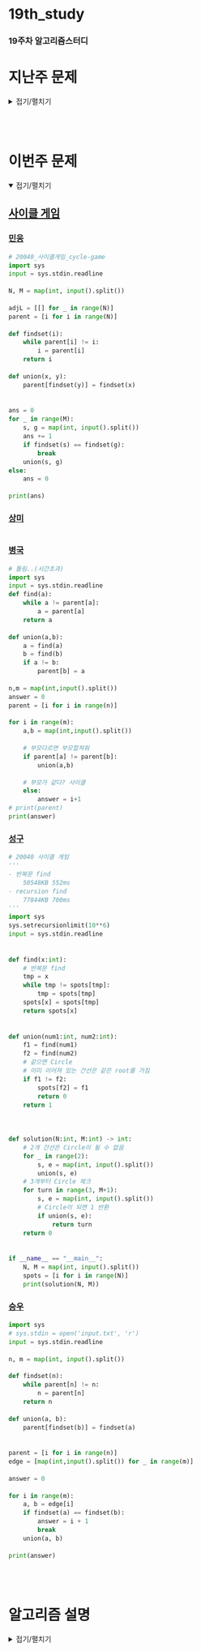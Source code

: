 # 19th_study

### 19주차 알고리즘스터디

# 지난주 문제

<details>
<summary>접기/펼치기</summary>
<div markdown="1">

## [세로 읽기](https://www.codetree.ai/problems/vertical-reading/description)

### [민웅](./세로읽기/민웅.py)

```py
import sys
# input = sys.stdin.readline

word_lst = []
max_l = 0

for _ in range(4):
    tmp = list(input())
    if len(tmp) > max_l:
        max_l = len(tmp)
    word_lst.append(tmp)

# print(word_lst)
# print(max_l)

new_lst = [[-1]*max_l for _ in range(4)]
for i in range(4):
    for j in range(len(word_lst[i])):
        new_lst[i][j] = word_lst[i][j]

ans = ''

for i in range(max_l):
    for j in range(4):
        if new_lst[j][i] != -1:
            ans += str(new_lst[j][i])
print(ans)
```

### [상미](./세로읽기/상미.py)

```py

```

### [병국](./세로읽기/병국.py)

```py
arr = []
for i in range(4):
    arr.append(list(input()))
answer = ''
dir = 0
while True:
    aa =''
    flag = True
    for i in range(len(arr)):
        if len(arr[i]) == 0:
            flag = False
        else:
            flag = True
            break
    if flag == False:
        break
    if arr[dir%4]:
        aa = arr[dir%4].pop(0)
    dir += 1
    answer += aa
print(answer)
```

### [성구](./세로읽기/성구.py)

```py
import sys
input = sys.stdin.readline


def solution(arr:list) -> str:
    ans = ""
    for j in range(max(map(lambda x:len(x), arr))):
        for i in range(4):
            if j >= len(arr[i]):
                continue
            ans += arr[i][j]
    return ans

if __name__ == "__main__":
    arr = [input().strip() for _ in range(4)]
    print(solution(arr))
```

### [승우](./세로읽기/승우.py)

```py

```

## [2배보다 커지는 수열](https://www.codetree.ai/training-field/search/problems/a-sequence-greater-than-twice/description?page=14&pageSize=20)

### [민웅](<./2배보다 커지는 수열/민웅.py>)

```py
import sys
input = sys.stdin.readline

N, M = map(int, input().split())

dp = [[0]*(M+1) for _ in range(N+1)]

for i in range(M+1):
    dp[1][i] = i

for i in range(2, N+1):
    tmp = 0
    for j in range(1, M+1):
        tmp += dp[i-1][j//2]
        dp[i][j] = (tmp%1000000007)

print(dp[-1][-1])

```

### [상미](<./2배보다 커지는 수열/상미.py>)

```py

```

### [병국](<./2배보다 커지는 수열/병국.py>)

```py

```

### [성구](<./2배보다 커지는 수열/성구.py>)

```py
# 2배보다 커지는 수열 
# 박영준 교수님의 힌트를 봤습니다
import sys
input = sys.stdin.readline

'''
0 1 2 3 4 5 6 7 8 9 10
0 1 0 0 0 0 0 0 0 0 0 
1 0 1 1 0 0 0 0 0 0 0
2 0 0 0 1 1 0 0 0 0 0
3 0 0 0 0 0 0 0 1 1 2
'''


def solution():
    n, m = map(int, input().split())
    dp = [[0] * (m+1) for i in range(1, n+1)]
    for i in range(1, m//2**(n-1)+1):
        dp[0][i] = 1
    for i in range(1, n):
        for j in range(2**(i), m//2**(n-i-1)+1):
            dp[i][j] += sum(dp[i-1][:j//2+1])

    print((sum(dp[n-1])) % 1_000_000_007)


if __name__ == "__main__":
    solution()
```

### [승우](<./2배보다 커지는 수열/승우.py>)

```py

```

## [코드트리 사내 메신저](https://www.codetree.ai/problems/codetree-internal-messenger/description)

### [민웅](<./코드트리 사내 메신저/민웅.py>)

```py
#3번 코드트리메신저
import sys
input = sys.stdin.readline

N = int(input())

def c_tree(n):
    if adjL[n]:
        child_lst = []
        for child in adjL[n]:
            c_time = c_tree(child)
            child_lst.append(c_time)
        child_lst.sort(reverse=True)

        max_child = 0
        for i in range(len(child_lst)):
            max_child = max((child_lst[i]+1)+i, max_child)
        return max_child
    else:
        return 0


employee_lst = list(map(int, input().split()))
adjL = [[] for _ in range(N + 1)]

for i in range(1, N):
    adjL[employee_lst[i]].append(i + 1)

print(c_tree(1))
```

### [상미](<./코드트리 사내 메신저/상미.py>)

```py

```

### [병국](<./코드트리 사내 메신저/병국.py>)

```py

```

### [성구](<./코드트리 사내 메신저/성구.py>)

```py
import sys
input = sys.stdin.readline    


def inorder(person:int, call:list):
    # 내가 연락해야할 리스트(비용)
    contact = []
    for next in call[person]:
        # 내가 연락할 사람이 앞으로 연락할 때 걸리는 시간 저장
        contact.append(1+inorder(next, call)) # 1은 본인에게 inorder은 아랫사람에게
    if contact: # 만약 다른사람에게 연락을 해야한다면
        contact.sort(reverse=1)     # 연락할 사람이 많은 사람부터 연락 시작
        for i in range(len(contact)):   # 순서 비용 추가
            contact[i] += i

        return max(contact) # 가장 비싼 비용이 모두 연락하는 비용과 같음
    return 0
        


def solution():
    N = int(input())
    people = list(map(int, input().split()))
    call = [[] for _ in range(N+1)]
    # 연락 트리 만들기
    for i in range(1, N):
        call[people[i]].append(i+1)
    ans = inorder(1, call)
    print(ans)
    

if __name__ == "__main__":
    solution()
```

### [승우](<./코드트리 사내 메신저/승우.py>)

```py

```

<br/><br/>

</div>

</details>

</br></br>

# 이번주 문제

<details open>
<summary>접기/펼치기</summary>
<div markdown="1">

## [사이클 게임](https://www.acmicpc.net/problem/20040)

### [민웅](<./사이클 게임/민웅.py>)

```py
# 20040_사이클게임_cycle-game
import sys
input = sys.stdin.readline

N, M = map(int, input().split())

adjL = [[] for _ in range(N)]
parent = [i for i in range(N)]

def findset(i):
    while parent[i] != i:
        i = parent[i]
    return i

def union(x, y):
    parent[findset(y)] = findset(x)


ans = 0
for _ in range(M):
    s, g = map(int, input().split())
    ans += 1
    if findset(s) == findset(g):
        break
    union(s, g)
else:
    ans = 0

print(ans)
```

### [상미](<./사이클 게임/상미.py>)

```py

```

### [병국](<./사이클 게임/병국.py>)

```py
# 틀림..(시간초과)
import sys
input = sys.stdin.readline
def find(a):
    while a != parent[a]:
        a = parent[a]
    return a

def union(a,b):
    a = find(a)
    b = find(b)
    if a != b:
        parent[b] = a

n,m = map(int,input().split())
answer = 0
parent = [i for i in range(n)]

for i in range(m):
    a,b = map(int,input().split())

    # 부모다르면 부모합쳐줘
    if parent[a] != parent[b]:
        union(a,b)

    # 부모가 같다? 사이클
    else:
        answer = i+1
# print(parent)
print(answer)

```

### [성구](<./사이클 게임/성구.py>)

```py
# 20040 사이클 게임
'''
- 반복문 find
    50548KB 552ms
- recursion find
    77844KB 700ms
'''
import sys
sys.setrecursionlimit(10**6)
input = sys.stdin.readline


def find(x:int):
    # 반복문 find 
    tmp = x
    while tmp != spots[tmp]:
        tmp = spots[tmp]
    spots[x] = spots[tmp]
    return spots[x]


def union(num1:int, num2:int):
    f1 = find(num1)
    f2 = find(num2)
    # 같으면 Circle
    # 이미 이어져 있는 간선은 같은 root를 가짐
    if f1 != f2:
        spots[f2] = f1
        return 0
    return 1



def solution(N:int, M:int) -> int:
    # 2개 간선은 Circle이 될 수 없음
    for _ in range(2):
        s, e = map(int, input().split())
        union(s, e)
    # 3개부터 Circle 체크
    for turn in range(3, M+1):
        s, e = map(int, input().split())
        # Circle이 되면 1 반환
        if union(s, e):
            return turn
    return 0


if __name__ == "__main__":
    N, M = map(int, input().split())
    spots = [i for i in range(N)] 
    print(solution(N, M))
```

### [승우](<./사이클 게임/승우.py>)

```py
import sys
# sys.stdin = open('input.txt', 'r')
input = sys.stdin.readline

n, m = map(int, input().split())

def findset(n):
    while parent[n] != n:
        n = parent[n]
    return n

def union(a, b):
    parent[findset(b)] = findset(a)


parent = [i for i in range(n)]
edge = [map(int,input().split()) for _ in range(m)]

answer = 0

for i in range(m):
    a, b = edge[i]
    if findset(a) == findset(b):
        answer = i + 1
        break
    union(a, b)

print(answer)

```

</div>
</details>
<br><br>

# 알고리즘 설명

<details>
<summary>접기/펼치기</summary>

## 용어 정리

### 상호베타 집합

- 정의 : 서로 중복으로 포함된 원소가 없는 집합, 즉 교집합이 없는 집합
- 상호배타 집합을 표현하는 방법으로는 연결리스트와 트리가 있다.

### 상호 배타 집합 표현 - 트리

- 하나의 집합을 하나의 트리로 표현
- 자식 노드가 부모 노드를 가리키며 루트 노드가 대표자가 된다.
  ![예시](./img/상호배타집합_트리_예시.jpg)

### 상호배타 집합에 대한 연산

1. `FindSet(x)` : `x`를 포함하는 집합을 찾는 연산
   ```py
   def FindSet(x):
    while x != p[x]:
        x = p[x]
    return x
   ```
2. `Union(x, y)` : `x`와 `y`를 포함하는 두 집합을 통합하는 연산
   ```py
   def Union(x, y):
    p[FindSet(x)] = Findset(y)
   ```

</details>
